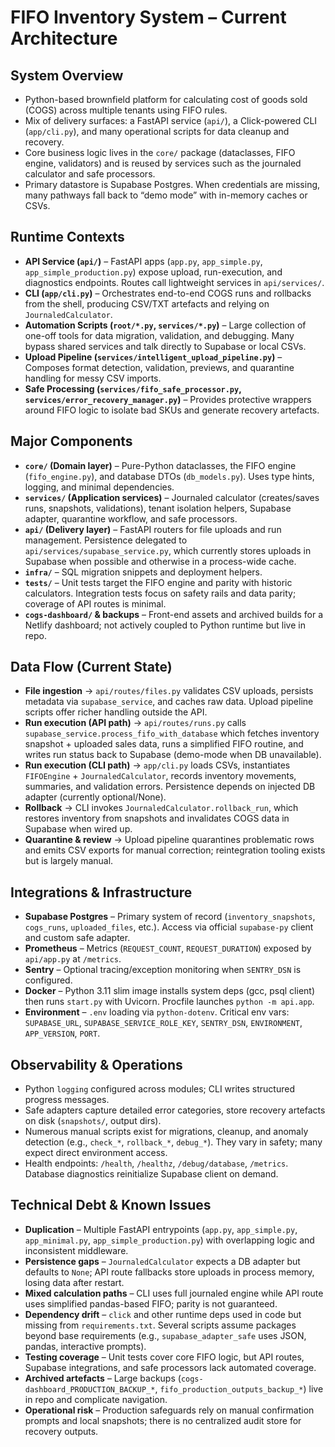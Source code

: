 # FIFO Inventory System – Current Architecture

## System Overview
- Python-based brownfield platform for calculating cost of goods sold (COGS) across multiple tenants using FIFO rules.
- Mix of delivery surfaces: a FastAPI service (`api/`), a Click-powered CLI (`app/cli.py`), and many operational scripts for data cleanup and recovery.
- Core business logic lives in the `core/` package (dataclasses, FIFO engine, validators) and is reused by services such as the journaled calculator and safe processors.
- Primary datastore is Supabase Postgres. When credentials are missing, many pathways fall back to “demo mode” with in-memory caches or CSVs.

## Runtime Contexts
- **API Service (`api/`)** – FastAPI apps (`app.py`, `app_simple.py`, `app_simple_production.py`) expose upload, run-execution, and diagnostics endpoints. Routes call lightweight services in `api/services/`.
- **CLI (`app/cli.py`)** – Orchestrates end-to-end COGS runs and rollbacks from the shell, producing CSV/TXT artefacts and relying on `JournaledCalculator`.
- **Automation Scripts (`root/*.py`, `services/*.py`)** – Large collection of one-off tools for data migration, validation, and debugging. Many bypass shared services and talk directly to Supabase or local CSVs.
- **Upload Pipeline (`services/intelligent_upload_pipeline.py`)** – Composes format detection, validation, previews, and quarantine handling for messy CSV imports.
- **Safe Processing (`services/fifo_safe_processor.py`, `services/error_recovery_manager.py`)** – Provides protective wrappers around FIFO logic to isolate bad SKUs and generate recovery artefacts.

## Major Components
- **`core/` (Domain layer)** – Pure-Python dataclasses, the FIFO engine (`fifo_engine.py`), and database DTOs (`db_models.py`). Uses type hints, logging, and minimal dependencies.
- **`services/` (Application services)** – Journaled calculator (creates/saves runs, snapshots, validations), tenant isolation helpers, Supabase adapter, quarantine workflow, and safe processors.
- **`api/` (Delivery layer)** – FastAPI routers for file uploads and run management. Persistence delegated to `api/services/supabase_service.py`, which currently stores uploads in Supabase when possible and otherwise in a process-wide cache.
- **`infra/`** – SQL migration snippets and deployment helpers.
- **`tests/`** – Unit tests target the FIFO engine and parity with historic calculators. Integration tests focus on safety rails and data parity; coverage of API routes is minimal.
- **`cogs-dashboard/` & backups** – Front-end assets and archived builds for a Netlify dashboard; not actively coupled to Python runtime but live in repo.

## Data Flow (Current State)
- **File ingestion** → `api/routes/files.py` validates CSV uploads, persists metadata via `supabase_service`, and caches raw data. Upload pipeline scripts offer richer handling outside the API.
- **Run execution (API path)** → `api/routes/runs.py` calls `supabase_service.process_fifo_with_database` which fetches inventory snapshot + uploaded sales data, runs a simplified FIFO routine, and writes run status back to Supabase (demo-mode when DB unavailable).
- **Run execution (CLI path)** → `app/cli.py` loads CSVs, instantiates `FIFOEngine` + `JournaledCalculator`, records inventory movements, summaries, and validation errors. Persistence depends on injected DB adapter (currently optional/None).
- **Rollback** → CLI invokes `JournaledCalculator.rollback_run`, which restores inventory from snapshots and invalidates COGS data in Supabase when wired up.
- **Quarantine & review** → Upload pipeline quarantines problematic rows and emits CSV exports for manual correction; reintegration tooling exists but is largely manual.

## Integrations & Infrastructure
- **Supabase Postgres** – Primary system of record (`inventory_snapshots`, `cogs_runs`, `uploaded_files`, etc.). Access via official `supabase-py` client and custom safe adapter.
- **Prometheus** – Metrics (`REQUEST_COUNT`, `REQUEST_DURATION`) exposed by `api/app.py` at `/metrics`.
- **Sentry** – Optional tracing/exception monitoring when `SENTRY_DSN` is configured.
- **Docker** – Python 3.11 slim image installs system deps (gcc, psql client) then runs `start.py` with Uvicorn. Procfile launches `python -m api.app`.
- **Environment** – `.env` loading via `python-dotenv`. Critical env vars: `SUPABASE_URL`, `SUPABASE_SERVICE_ROLE_KEY`, `SENTRY_DSN`, `ENVIRONMENT`, `APP_VERSION`, `PORT`.

## Observability & Operations
- Python `logging` configured across modules; CLI writes structured progress messages.
- Safe adapters capture detailed error categories, store recovery artefacts on disk (`snapshots/`, output dirs).
- Numerous manual scripts exist for migrations, cleanup, and anomaly detection (e.g., `check_*`, `rollback_*`, `debug_*`). They vary in safety; many expect direct environment access.
- Health endpoints: `/health`, `/healthz`, `/debug/database`, `/metrics`. Database diagnostics reinitialize Supabase client on demand.

## Technical Debt & Known Issues
- **Duplication** – Multiple FastAPI entrypoints (`app.py`, `app_simple.py`, `app_minimal.py`, `app_simple_production.py`) with overlapping logic and inconsistent middleware.
- **Persistence gaps** – `JournaledCalculator` expects a DB adapter but defaults to `None`; API route fallbacks store uploads in process memory, losing data after restart.
- **Mixed calculation paths** – CLI uses full journaled engine while API route uses simplified pandas-based FIFO; parity is not guaranteed.
- **Dependency drift** – `click` and other runtime deps used in code but missing from `requirements.txt`. Several scripts assume packages beyond base requirements (e.g., `supabase_adapter_safe` uses JSON, pandas, interactive prompts).
- **Testing coverage** – Unit tests cover core FIFO logic, but API routes, Supabase integrations, and safe processors lack automated coverage.
- **Archived artefacts** – Large backups (`cogs-dashboard_PRODUCTION_BACKUP_*`, `fifo_production_outputs_backup_*`) live in repo and complicate navigation.
- **Operational risk** – Production safeguards rely on manual confirmation prompts and local snapshots; there is no centralized audit store for recovery outputs.

